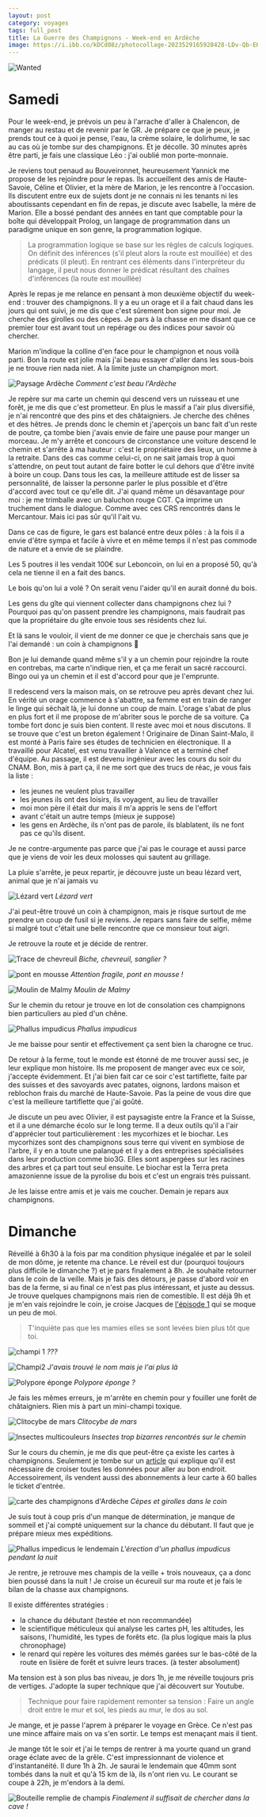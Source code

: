 ```yaml
---
layout: post 
category: voyages
tags: full_post
title: La Guerre des Champignons - Week-end en Ardèche
image: https://i.ibb.co/kDCd08z/photocollage-2023529165928428-LDv-Qb-EKy8f.jpg
---
```


![Wanted](https://i.ibb.co/kDCd08z/photocollage-2023529165928428-LDv-Qb-EKy8f.jpg)

# Samedi 

Pour le week-end, je prévois un peu à l'arrache d'aller à Chalencon, de manger au restau et de revenir par le GR. Je prépare ce que je peux, je prends tout ce à quoi je pense, l'eau, la crème solaire, le dolirhume, le sac au cas où je tombe sur des champignons. Et je décolle. 30 minutes après être parti, je fais une classique Léo : j'ai oublié mon porte-monnaie.

<!--more-->

Je reviens tout penaud au Bouveironnet, heureusement Yannick me propose de les rejoindre pour le repas. Ils accueillent des amis de Haute-Savoie, Céline et Olivier, et la mère de Marion, je les rencontre à l'occasion. 
Ils discutent entre eux de sujets dont je ne connais ni les tenants ni les aboutissants cependant en fin de repas, je discute avec Isabelle, la mère de Marion. 
Elle a bossé pendant des années en tant que comptable pour la boîte qui développait Prolog, un langage de programmation dans un paradigme unique en son genre, la programmation logique. 

> La programmation logique se base sur les règles de calculs logiques. On définit des inférences (s'il pleut alors la route est mouillée) et des prédicats (il pleut). En rentrant ces éléments dans l'interpréteur du langage, il peut nous donner le prédicat résultant des chaînes d'inférences (la route est mouillée)

Après le repas je me relance en pensant à mon deuxième objectif du week-end : trouver des champignons. 
Il y a eu un orage et il a fait chaud dans les jours qui ont suivi, je me dis que c'est sûrement bon signe pour moi. Je cherche des girolles ou des cèpes. Je pars à la chasse en me disant que ce premier tour est avant tout un repérage ou des indices pour savoir où chercher. 

Marion m'indique la colline d'en face pour le champignon et nous voilà parti. 
Bon la route est jolie mais j'ai beau essayer d'aller dans les sous-bois je ne trouve rien nada niet. 
À la limite juste un champignon mort. 

![Paysage Ardèche](https://i.ibb.co/3fc68NS/IMG-20230527-161359-Ua-YHWXNi6-N.jpg)
_Comment c'est beau l'Ardèche_

Je repère sur ma carte un chemin qui descend vers un ruisseau et une forêt, je me dis que c'est prometteur. En plus le massif a l'air plus diversifié, je n'ai rencontré que des pins et des châtaigniers. Je cherche des chênes et des hêtres. 
Je prends donc le chemin et j'aperçois un banc fait d'un reste de poutre, ça tombe bien j'avais envie de faire une pause pour manger un morceau. 
Je m'y arrête et concours de circonstance une voiture descend le chemin et s'arrête à ma hauteur : c'est le propriétaire des lieux, un homme à la retraite. Dans des cas comme celui-ci, on ne sait jamais trop à quoi s'attendre, on peut tout autant de faire botter le cul dehors que d'être invité à boire un coup. Dans tous les cas, la meilleure attitude est de lisser sa personnalité, de laisser la personne parler le plus possible et d'être d'accord avec tout ce qu'elle dit. 
J'ai quand même un désavantage pour moi : je me trimballe avec un baluchon rouge CGT. Ça imprime un truchement dans le dialogue. Comme avec ces CRS rencontrés dans le Mercantour. Mais ici pas sûr qu'il l'ait vu. 

Dans ce cas de figure, le gars est balancé entre deux pôles : à la fois il a envie d'être sympa et facile à vivre et en même temps il n'est pas commode de nature et a envie de se plaindre. 

Les 5 poutres il les vendait 100€ sur Leboncoin, on lui en a proposé 50, qu'à cela ne tienne il en a fait des bancs.

Le bois qu'on lui a volé ? On serait venu l'aider qu'il en aurait donné du bois. 

Les gens du gîte qui viennent collecter dans champignons chez lui ? Pourquoi pas qu'on passent prendre les champignons, mais faudrait pas que la propriétaire du gîte envoie tous ses résidents chez lui. 

Et là sans le vouloir, il vient de me donner ce que je cherchais sans que je l'ai demandé : un coin à champignons 🥳 

Bon je lui demande quand même s'il y a un chemin pour rejoindre la route en contrebas, ma carte n'indique rien, et ça me ferait un sacré raccourci. Bingo oui ya un chemin et il est d'accord pour que je l'emprunte. 

Il redescend vers la maison mais, on se retrouve peu après devant chez lui. En vérité un orage commence à s'abattre, sa femme est en train de ranger le linge qui séchait là, je lui donne un coup de main. L'orage s'abat de plus en plus fort et il me propose de m'abriter sous le porche de sa voiture. Ça tombe fort donc je suis bien content. Il reste avec moi et nous discutons. 
Il se trouve que c'est un breton également ! Originaire de Dinan Saint-Malo, il est monté à Paris faire ses études de technicien en électronique. Il a travaillé pour Alcatel, est venu travailler à Valence et a terminé chef d'équipe. Au passage, il est devenu ingénieur avec les cours du soir du CNAM. 
Bon, mis à part ça, il ne me sort que des trucs de réac, je vous fais la liste :
- les jeunes ne veulent plus travailler
- les jeunes ils ont des loisirs, ils voyagent, au lieu de travailler 
- moi mon père il était dur mais il m'a appris le sens de l'effort 
- avant c'était un autre temps (mieux je suppose)
- les gens en Ardèche, ils n'ont pas de parole, ils blablatent, ils ne font pas ce qu'ils disent. 

Je ne contre-argumente pas parce que j'ai pas le courage et aussi parce que je viens de voir les deux molosses qui sautent au grillage. 

La pluie s'arrête, je peux repartir, je découvre juste un beau lézard vert, animal que je n'ai jamais vu

![Lézard vert](https://i.ibb.co/9r7Sj0W/IMG-20230527-165209-Kk-OVq-Qrm3-D.jpg)
_Lézard vert_

J'ai peut-être trouvé un coin à champignon, mais je risque surtout de me prendre un coup de fusil si je reviens. Je repars sans faire de selfie, même si malgré tout c'était une belle rencontre que ce monsieur tout aigri. 

Je retrouve la route et je décide de rentrer. 

![Trace de chevreuil](https://i.ibb.co/6RXDt3x/IMG-20230527-171900-XV5k-MYTg92.jpg)
_Biche, chevreuil, sanglier ?_

![pont en mousse](https://i.ibb.co/rZsxX99/IMG-20230527-173147-uu-IRA39-Z8b.jpg)
_Attention fragile, pont en mousse !_

![Moulin de Malmy](https://i.ibb.co/D1nW8Ds/IMG-20230527-172625-a-HSYb8-Od8i.jpg)
_Moulin de Malmy_

Sur le chemin du retour je trouve en lot de consolation ces champignons bien particuliers au pied d'un chêne. 

![Phallus impudicus](https://i.ibb.co/qd97ptD/IMG-20230527-182146-F4u-Tv-LHP4-D.jpg)
_Phallus impudicus_

Je me baisse pour sentir et effectivement ça sent bien la charogne ce truc. 

De retour à la ferme, tout le monde est étonné de me trouver aussi sec, je leur explique mon histoire. 
Ils me proposent de manger avec eux ce soir, j'accepte évidemment. Et j'ai bien fait car ce soir c'est tartiflette, faite par des suisses et des savoyards avec patates, oignons, lardons maison et reblochon frais du marché de Haute-Savoie. Pas la peine de vous dire que c'est la meilleure tartiflette que j'ai goûté. 

Je discute un peu avec Olivier, il est paysagiste entre la France et la Suisse, et il a une démarche écolo sur le long terme. Il a deux outils qu'il a l'air d'apprécier tout particulièrement : les mycorhizes et le biochar. 
Les mycorhizes sont des champignons sous terre qui vivent en symbiose de l'arbre, il y en a toute une palanqué et il y a des entreprises spécialisées dans leur production comme bio3G. Elles sont aspergées sur les racines des arbres et ça part tout seul ensuite. 
Le biochar est la Terra preta amazonienne issue de la pyrolise du bois et c'est un engrais très puissant. 

Je les laisse entre amis et je vais me coucher. Demain je repars aux champignons. 

# Dimanche 

Réveillé à 6h30 à la fois par ma condition physique inégalée et par le soleil de mon dôme, je retente ma chance. Le réveil est dur (pourquoi toujours plus difficile le dimanche ?) et je pars finalement à 8h.
Je souhaite retourner dans le coin de la veille. Mais je fais des détours, je passe d'abord voir en bas de la ferme, si au final ce n'est pas plus intéressant, et juste au dessus. Je trouve quelques champignons mais rien de comestible. 
Il est déjà 9h et je m'en vais rejoindre le coin, je croise Jacques de [l'épisode 1](ardeche-1) qui se moque un peu de moi. 
> T'inquiète pas que les mamies elles se sont levées bien plus tôt que toi. 

![champi 1](https://i.ibb.co/prq6ZdV/IMG-20230528-080140-uoygm-IZd1c.jpg)
_???_

![Champi2](https://i.ibb.co/Sx4YvFs/IMG-20230528-080200-nw-FYE8k-R9-L.jpghttps://i.ibb.co/Sx4YvFs/IMG-20230528-080200-nw-FYE8k-R9-L.jpg)
_J'avais trouvé le nom mais je l'ai plus là_

![Polypore éponge](https://i.ibb.co/P9N1nJ8/IMG-20230528-082639-sx-IHnm-QH7-U.jpg)
_Polypore éponge ?_

Je fais les mêmes erreurs, je m'arrête en chemin pour y fouiller une forêt de châtaigniers. Rien mis à part un mini-champi toxique. 

![Clitocybe de mars](https://i.ibb.co/87PRSdN/IMG-20230528-084959-Pt-CW7ldr9-E.jpg)
_Clitocybe de mars_

![Insectes multicouleurs](https://i.ibb.co/rcMsTRL/IMG-20230528-085836-c-Fn-Dbcb17z.jpg)
_Insectes trop bizarres rencontrés sur le chemin_

Sur le cours du chemin, je me dis que peut-être ça existe les cartes à champignons. 
Seulement je tombe sur un [article](https://www.chasseursdechampignons.com/blog/coins-a-champignons/coins-a-champignons-en-ardeche/) qui explique qu'il est nécessaire de croiser toutes les données pour aller au bon endroit. Accessoirement, ils vendent aussi des abonnements à leur carte à 60 balles le ticket d'entrée. 

![carte des champignons d'Ardèche](https://cdn-s-www.ledauphine.com/images/92367A3A-DA0A-4CD2-83DC-AF1E5466E232/NW_raw/carte-non-exhaustive-des-meilleurs-coins-a-champignons-dans-la-drome-et-l-ardeche-1665680016.jpg)
_Cèpes et girolles dans le coin_

Je suis tout à coup pris d'un manque de détermination, je manque de sommeil et j'ai compté uniquement sur la chance du débutant. Il faut que je prépare mieux mes expéditions. 

![Phallus impedicus le lendemain](https://i.ibb.co/P4g6LP4/IMG-20230528-100432-9-IGNN6k40z.jpg)
_L'érection d'un phallus impudicus pendant la nuit_

Je rentre, je retrouve mes champis de la veille + trois nouveaux, ça a donc bien poussé dans la nuit ! Je croise un écureuil sur ma route et je fais le bilan de la chasse aux champignons.

Il existe différentes stratégies :
- la chance du débutant (testée et non recommandée)
- le scientifique méticuleux qui analyse les cartes pH, les altitudes, les saisons, l'humidité, les types de forêts etc. (la plus logique mais la plus chronophage)
- le renard qui repère les voitures des mémés garées sur le bas-côté de la route en lisière de forêt et suivre leurs traces. (à tester absolument)

Ma tension est à son plus bas niveau, je dors 1h, je me réveille toujours pris de vertiges. J'adopte la super technique que j'ai découvert sur Youtube. 

>Technique pour faire rapidement remonter sa tension :
> Faire un angle droit entre le mur et sol, les pieds au mur, le dos au sol. 

Je mange, et je passe l'aprem à préparer le voyage en Grèce. Ce n'est pas une mince affaire mais on va s'en sortir. Le temps est menaçant mais il tient. 

Je mange tôt le soir et j'ai le temps de rentrer à ma yourte quand un grand orage éclate avec de la grêle. C'est impressionnant de violence et d'instantanéité. Il dure 1h à 2h. Je saurai le lendemain que 40mm sont tombés dans la nuit et qu'à 15 km de là, ils n'ont rien vu. Le courant se coupe à 22h, je m'endors à la demi. 

![Bouteille remplie de champis](https://i.ibb.co/0q8196b/IMG-20230528-175536-S5p-IVOcx8-D.jpg)
_Finalement il suffisait de chercher dans la cave !_